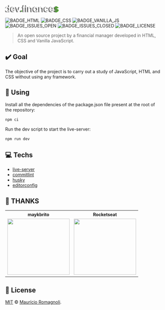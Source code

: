 ![](./.github/images/logo.png)

![BADGE_HTML] ![BADGE_CSS] ![BADGE_VANILLA_JS] ![BADGE_ISSUES_OPEN] ![BADGE_ISSUES_CLOSED] ![BADGE_LICENSE]

> An open source project by a financial manager developed in HTML, CSS and Vanilla JavaScript.

## **✔️ Goal**

The objective of the project is to carry out a study of JavaScript, HTML and CSS without using any framework.

## **🍷 Using**

Install all the dependencies of the package.json file present at the root of the repository:

```bash
npm ci
```

Run the dev script to start the live-server:

```bash
npm run dev
```

## **💻 Techs**

  - [live-server](https://www.npmjs.com/package/live-server)
  - [commitlint](https://github.com/conventional-changelog/commitlint)
  - [husky](https://github.com/typicode/husky)
  - [editorconfig](https://editorconfig.org/)

## **:star2: THANKS**

<table>
  <tr align=center>
    <th><strong>maykbrito</strong></th>
    <th><strong>Rocketseat</strong></th>
  </tr>
  <tr align=center>
    <td>
      <a href="https://github.com/maykbrito">
        <img width="200" height="180" src="https://user-images.githubusercontent.com/38081852/83981753-1de29b00-a8f7-11ea-93cf-23d2ff65fa5c.png">
      </a>
    </td>
    <td>
      <a href="https://rocketseat.com.br/">
        <img width="200" height="180" src="https://user-images.githubusercontent.com/38081852/83981650-1e2e6680-a8f6-11ea-9f42-6df8fe809e4b.png">
      </a>
    </td>
  </tr>
</table>

## **📜 License**

[MIT](./LICENSE) &#169; [Maurício Romagnoli](https://www.linkedin.com/in/mauricioromagnoli/).


<!-- BADGES -->

[BADGE_LICENSE]: https://img.shields.io/github/license/x0n4d0/dev-finances
[BADGE_ISSUES_OPEN]: https://img.shields.io/github/issues-raw/x0n4d0/dev-finances
[BADGE_ISSUES_CLOSED]: https://img.shields.io/github/issues-closed-raw/x0n4d0/dev-finances?color=red
[BADGE_VANILLA_JS]: https://img.shields.io/badge/vanilla-js-yellow
[BADGE_CSS]: https://img.shields.io/badge/style-css-blue
[BADGE_HTML]: https://img.shields.io/badge/document-html-red
